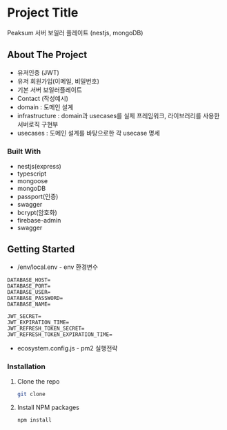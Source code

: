 # Project Title

Peaksum 서버 보일러 플레이트 (nestjs, mongoDB)

## About The Project

- 유저인증 (JWT)
- 유저 회원가입(이메일, 비밀번호)
- 기본 서버 보일러플레이트
- Contact (작성예시)
- domain : 도메인 설계
- infrastructure : domain과 usecases를 실제 프레임워크, 라이브러리를 사용한 서버로직 구현부
- usecases : 도메인 설계를 바탕으로한 각 usecase 명세

### Built With

- nestjs(express)
- typescript
- mongoose
- mongoDB
- passport(인증)
- swagger
- bcrypt(암호화)
- firebase-admin
- swagger

## Getting Started

- /env/local.env - env 환경변수

```
DATABASE_HOST=
DATABASE_PORT=
DATABASE_USER=
DATABASE_PASSWORD=
DATABASE_NAME=

JWT_SECRET=
JWT_EXPIRATION_TIME=
JWT_REFRESH_TOKEN_SECRET=
JWT_REFRESH_TOKEN_EXPIRATION_TIME=
```

- ecosystem.config.js - pm2 실행전략

### Installation

1. Clone the repo
   ```sh
   git clone
   ```
2. Install NPM packages
   ```sh
   npm install
   ```
